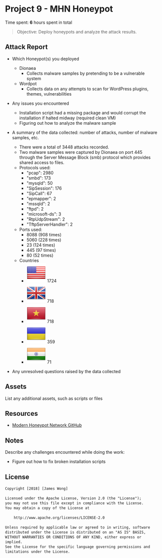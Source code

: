 # Project 9 - MHN Honeypot

Time spent: **6** hours spent in total

> Objective: Deploy honeypots and analyze the attack results.

## Attack Report
* Which Honeypot(s) you deployed
  - Dionaea
    - Collects malware samples by pretending to be a vulnerable system
  - Wordpot
    - Collects data on any attempts to scan for WordPress plugins, themes, vulnerabilities
* Any issues you encountered
  - Installation script had a missing package and would corrupt the installation if halted midway (required clean VM)
  - Figuring out how to analyze the malware sample
* A summary of the data collected: number of attacks, number of malware samples, etc.
  - There were a total of 3448 attacks recorded.
  - Two malware samples were captured by Dionaea on port 445 through the Server Message Block (smb) protocol which provides shared access to files.
  - Protocols used: 
    - "pcap": 2980
    - "smbd": 173
    - "mysqld": 50
    - "SipSession": 176
    - "SipCall": 67
    - "epmapper": 2
    - "mssqld": 2
    - "ftpd": 2
    - "microsoft-ds": 3
    - "RtpUdpStream": 2
    - "TftpServerHandler": 2
  - Ports used:
    - 8088 (908 times)
    - 5060 (228 times)
    - 23 (124 times)
    - 445 (97 times)
    - 80 (52 times)
  - Countries 
    - ![United States](US.png "United States") 1724
    - ![Great Britain](GB.png "Great Britain") 718
    - ![Vietnam](VN.png "Vietnam") 718
    - ![Ukraine](UA.png "Ukraine") 359
    - ![India](IN.png "India") 71
  
* Any unresolved questions raised by the data collected
    
## Assets

List any additional assets, such as scripts or files

## Resources

- [Modern Honeypot Network GitHub](https://github.com/threatstream/mhn/)

## Notes

Describe any challenges encountered while doing the work:
- Figure out how to fix broken installation scripts

## License

    Copyright [2018] [James Wong]

    Licensed under the Apache License, Version 2.0 (the "License");
    you may not use this file except in compliance with the License.
    You may obtain a copy of the License at

        http://www.apache.org/licenses/LICENSE-2.0

    Unless required by applicable law or agreed to in writing, software
    distributed under the License is distributed on an "AS IS" BASIS,
    WITHOUT WARRANTIES OR CONDITIONS OF ANY KIND, either express or implied.
    See the License for the specific language governing permissions and
    limitations under the License.
